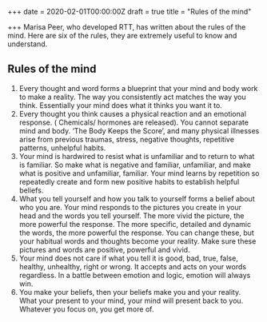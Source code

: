 +++
date = 2020-02-01T00:00:00Z
draft = true
title = "Rules of the mind"

+++
Marisa Peer, who developed RTT, has written about the rules of the mind. Here are six of the rules, they are extremely useful to know and understand.

## Rules of the mind

1. Every thought and word forms a blueprint that your mind and body work to make a reality. The way you consistently act matches the way you think. Essentially your mind does what it thinks you want it to.
2. Every thought you think causes a physical reaction and an emotional response. ( Chemicals/ hormones are released). You cannot separate mind and body. ‘The Body Keeps the Score’, and many physical illnesses arise from previous traumas, stress, negative thoughts, repetitive patterns, unhelpful habits.
3. Your mind is hardwired to resist what is unfamiliar and to return to what is familiar. So make what is negative and familiar, unfamiliar, and make what is positive and unfamiliar, familiar. Your mind learns by repetition so repeatedly create and form new positive habits to establish helpful beliefs.
4. What you tell yourself and how you talk to yourself forms a belief about who you are. Your mind responds to the pictures you create in your head and the words you tell yourself. The more vivid the picture, the more powerful the response. The more specific, detailed and dynamic the words, the more powerful the response. You can change these, but your habitual words and thoughts become your reality. Make sure these pictures and words are positive, powerful and vivid.
5. Your mind does not care if what you tell it is good, bad, true, false, healthy, unhealthy, right or wrong. It accepts and acts on your words regardless. In a battle between emotion and logic, emotion will always win.
6. You make your beliefs, then your beliefs make you and your reality. What your present to your mind, your mind will present back to you. Whatever you focus on, you get more of.